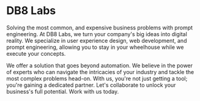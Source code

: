 # DB8 Labs

Solving the most common, and expensive business problems with prompt engineering. At  DB8 Labs, we turn your company's big ideas into digital reality. We specialize in user experience design, web development, and prompt engineering, allowing you to stay in your wheelhouse while we execute your concepts.

We offer a solution that goes beyond automation. We believe in the power of experts who can navigate the intricacies of your industry and tackle the most complex problems head-on. With us, you're not just getting a tool; you're gaining a dedicated partner. Let's collaborate to unlock your business's full potential. Work with us today.
